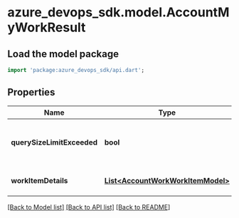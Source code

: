 # azure_devops_sdk.model.AccountMyWorkResult

## Load the model package
```dart
import 'package:azure_devops_sdk/api.dart';
```

## Properties
Name | Type | Description | Notes
------------ | ------------- | ------------- | -------------
**querySizeLimitExceeded** | **bool** | True, when length of WorkItemDetails is same as the limit | [optional] [default to null]
**workItemDetails** | [**List&lt;AccountWorkWorkItemModel&gt;**](AccountWorkWorkItemModel.md) | WorkItem Details | [optional] [default to []]

[[Back to Model list]](../README.md#documentation-for-models) [[Back to API list]](../README.md#documentation-for-api-endpoints) [[Back to README]](../README.md)


